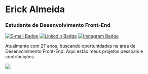 # Erick Almeida

### Estudante de Desenvolvimento Front-End

[![E-mail Badge](https://img.shields.io/badge/-erick.almeida86@hotmail.com-black?style=flat-square&logo=Gmail&logoColor=white&link=mailto:erick.almeida86@hotmail.com)](mailto:erick.almeida86@hotmail.com)
[![Linkedin Badge](https://img.shields.io/badge/-Erick%20de%20Almeida%20Pereira-black?style=flat-square&logo=Linkedin&logoColor=white&link=https://www.linkedin.com/in/euerickap/)](https://www.linkedin.com/in/euerickap/)
[![Instagram Badge](https://img.shields.io/badge/-@euerickap-black?style=flat-square&logo=Instagram&logoColor=white&link=https://www.instagram.com/euerickap/)](https://www.instagram.com/euerickap/)

Atualmente com 27 anos, buscando oportunidades na área de Desenvolvimento Front-End. Aqui estão meus projetos pessoais e contribuições.

<div>
  <a href="https://github.com/euerickap">
  <img src="https://github-readme-stats.vercel.app/api/top-langs/?username=euerickap&layout=compact&langs_count=7&theme=github_dark"/>
</div>
